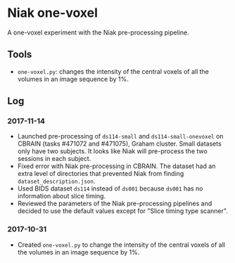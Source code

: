 # Niak one-voxel

A one-voxel experiment with the Niak pre-processing pipeline.

## Tools

* `one-voxel.py`: changes the intensity of the central voxels of all the volumes in an image sequence by 1%.

## Log

### 2017-11-14

* Launched pre-processing of `ds114-small` and `ds114-small-onevoxel` on CBRAIN (tasks #471072 and #471075), Graham cluster. Small datasets only have two subjects. It looks like Niak will pre-process the two sessions in each subject.
* Fixed error with Niak pre-processing in CBRAIN. The dataset had an extra level of directories that prevented Niak from finding `dataset_description.json`.
* Used BIDS dataset `ds114` instead of `ds001` because `ds001` has no information about slice timing.
* Reviewed the parameters of the Niak pre-processing pipelines and decided to use the default values except for "Slice timing type scanner".

### 2017-10-31

* Created `one-voxel.py` to change the intensity of the central voxels of all the volumes in an image sequence by 1%.